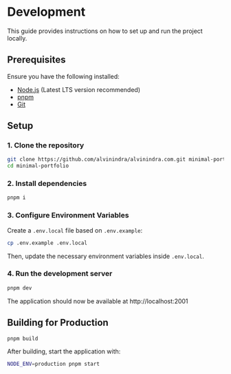 # Development

This guide provides instructions on how to set up and run the project locally.

## Prerequisites

Ensure you have the following installed:

- [Node.js](https://nodejs.org/) (Latest LTS version recommended)
- [pnpm](https://pnpm.io/)
- [Git](https://git-scm.com/)

## Setup

### 1. Clone the repository

```bash
git clone https://github.com/alvinindra/alvinindra.com.git minimal-portfolio
cd minimal-portfolio
```

### 2. Install dependencies

```bash
pnpm i
```

### 3. Configure Environment Variables

Create a `.env.local` file based on `.env.example`:

```bash
cp .env.example .env.local
```

Then, update the necessary environment variables inside `.env.local`.

### 4. Run the development server

```bash
pnpm dev
```

The application should now be available at http://localhost:2001

## Building for Production

```bash
pnpm build
```

After building, start the application with:

```bash
NODE_ENV=production pnpm start
```